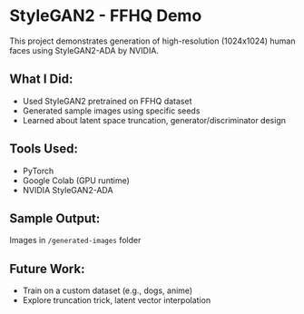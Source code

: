 # StyleGAN2 - FFHQ Demo

This project demonstrates generation of high-resolution (1024x1024) human faces using StyleGAN2-ADA by NVIDIA.

## What I Did:
- Used StyleGAN2 pretrained on FFHQ dataset
- Generated sample images using specific seeds
- Learned about latent space truncation, generator/discriminator design

## Tools Used:
- PyTorch
- Google Colab (GPU runtime)
- NVIDIA StyleGAN2-ADA

## Sample Output:
Images in `/generated-images` folder

## Future Work:
- Train on a custom dataset (e.g., dogs, anime)
- Explore truncation trick, latent vector interpolation
